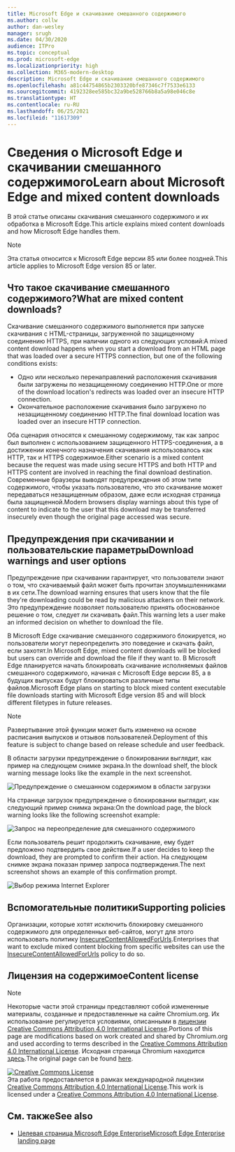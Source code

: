 ```yaml
---
title: Microsoft Edge и скачивание смешанного содержимого
ms.author: collw
author: dan-wesley
manager: srugh
ms.date: 04/30/2020
audience: ITPro
ms.topic: conceptual
ms.prod: microsoft-edge
ms.localizationpriority: high
ms.collection: M365-modern-desktop
description: Microsoft Edge и скачивание смешанного содержимого
ms.openlocfilehash: a81c44754865b2303320bfe87346c7f7533e6133
ms.sourcegitcommit: 4192328ee585bc32a9be528766b8a5a98e046c8e
ms.translationtype: HT
ms.contentlocale: ru-RU
ms.lasthandoff: 06/25/2021
ms.locfileid: "11617309"
---
```

# <a name="learn-about-microsoft-edge-and-mixed-content-downloads"></a><span data-ttu-id="cfc95-103">Сведения о Microsoft Edge и скачивании смешанного содержимого</span><span class="sxs-lookup"><span data-stu-id="cfc95-103">Learn about Microsoft Edge and mixed content downloads</span></span>

<span data-ttu-id="cfc95-104">В этой статье описаны скачивания смешанного содержимого и их обработка в Microsoft Edge.</span><span class="sxs-lookup"><span data-stu-id="cfc95-104">This article explains mixed content downloads and how Microsoft Edge handles them.</span></span>

>[!NOTE]
><span data-ttu-id="cfc95-105">Эта статья относится к Microsoft Edge версии 85 или более поздней.</span><span class="sxs-lookup"><span data-stu-id="cfc95-105">This article applies to Microsoft Edge version 85 or later.</span></span>

## <a name="what-are-mixed-content-downloads"></a><span data-ttu-id="cfc95-106">Что такое скачивание смешанного содержимого?</span><span class="sxs-lookup"><span data-stu-id="cfc95-106">What are mixed content downloads?</span></span>

<span data-ttu-id="cfc95-107">Скачивание смешанного содержимого выполняется при запуске скачивания с HTML-страницы, загруженной по защищенному соединению HTTPS, при наличии одного из следующих условий:</span><span class="sxs-lookup"><span data-stu-id="cfc95-107">A mixed content download happens when you start a download from an HTML page that was loaded over a secure HTTPS connection, but one of the following conditions exists:</span></span>

- <span data-ttu-id="cfc95-108">Одно или несколько перенаправлений расположения скачивания были загружены по незащищенному соединению HTTP.</span><span class="sxs-lookup"><span data-stu-id="cfc95-108">One or more of the download location's redirects was loaded over an insecure HTTP connection.</span></span>
- <span data-ttu-id="cfc95-109">Окончательное расположение скачивания было загружено по незащищенному соединению HTTP.</span><span class="sxs-lookup"><span data-stu-id="cfc95-109">The final download location was loaded over an insecure HTTP connection.</span></span>

<span data-ttu-id="cfc95-110">Оба сценария относятся к смешанному содержимому, так как запрос был выполнен с использованием защищенного HTTPS-соединения, а в достижении конечного назначения скачивания использовалось как HTTP, так и HTTPS содержимое.</span><span class="sxs-lookup"><span data-stu-id="cfc95-110">Either scenario is a mixed content because the request was made using secure HTTPS and both HTTP and HTTPS content are involved in reaching the final download destination.</span></span> <span data-ttu-id="cfc95-111">Современные браузеры выводят предупреждения об этом типе содержимого, чтобы указать пользователю, что это скачивание может передаваться незащищенным образом, даже если исходная страница была защищенной.</span><span class="sxs-lookup"><span data-stu-id="cfc95-111">Modern browsers display warnings about this type of content to indicate to the user that this download may be transferred insecurely even though the original page accessed was secure.</span></span>

## <a name="download-warnings-and-user-options"></a><span data-ttu-id="cfc95-112">Предупреждения при скачивании и пользовательские параметры</span><span class="sxs-lookup"><span data-stu-id="cfc95-112">Download warnings and user options</span></span>

<span data-ttu-id="cfc95-113">Предупреждение при скачивании гарантирует, что пользователи знают о том, что скачиваемый файл может быть прочитан злоумышленниками в их сети.</span><span class="sxs-lookup"><span data-stu-id="cfc95-113">The download warning ensures that users know that the file they're downloading could be read by malicious attackers on their network.</span></span> <span data-ttu-id="cfc95-114">Это предупреждение позволяет пользователю принять обоснованное решение о том, следует ли скачивать файл.</span><span class="sxs-lookup"><span data-stu-id="cfc95-114">This warning lets a user make an informed decision on whether to download the file.</span></span>

<span data-ttu-id="cfc95-115">В Microsoft Edge скачивание смешанного содержимого блокируется, но пользователи могут переопределить это поведение и скачать файл, если захотят.</span><span class="sxs-lookup"><span data-stu-id="cfc95-115">In Microsoft Edge, mixed content downloads will be blocked but users can override and download the file if they want to.</span></span> <span data-ttu-id="cfc95-116">В Microsoft Edge планируется начать блокировать скачивание исполняемых файлов смешанного содержимого, начиная с Microsoft Edge версии 85, а в будущих выпусках будут блокироваться различные типы файлов.</span><span class="sxs-lookup"><span data-stu-id="cfc95-116">Microsoft Edge plans on starting to block mixed content executable file downloads starting with Microsoft Edge version 85 and will block different filetypes in future releases.</span></span>

> [!NOTE]
> <span data-ttu-id="cfc95-117">Развертывание этой функции может быть изменено на основе расписания выпусков и отзывов пользователей.</span><span class="sxs-lookup"><span data-stu-id="cfc95-117">Deployment of this feature is subject to change based on release schedule and user feedback.</span></span>

<!-- The schedule of the block for different filetypes is to be determined and may be impacted by usage data and user feedback. -->

<span data-ttu-id="cfc95-118">В области загрузки предупреждение о блокировании выглядит, как пример на следующем снимке экрана.</span><span class="sxs-lookup"><span data-stu-id="cfc95-118">In the download shelf, the block warning message looks like the example in the next screenshot.</span></span>

 ![Предупреждение о смешанном содержимом в области загрузки](./media/edge-learnmore-mixed-content-downloads/edge-mixed-content-download-tray-warning.png)

<span data-ttu-id="cfc95-120">На странице загрузок предупреждение о блокировании выглядит, как следующий пример снимка экрана:</span><span class="sxs-lookup"><span data-stu-id="cfc95-120">On the download page, the block warning looks like the following screenshot example:</span></span>

 ![Запрос на переопределение для смешанного содержимого](./media/edge-learnmore-mixed-content-downloads/edge-mixed-content-download-page-warning.png)

<span data-ttu-id="cfc95-122">Если пользователь решит продолжить скачивание, ему будет предложено подтвердить свое действие.</span><span class="sxs-lookup"><span data-stu-id="cfc95-122">If a user decides to keep the download, they are prompted to confirm their action.</span></span> <span data-ttu-id="cfc95-123">На следующем снимке экрана показан пример запроса подтверждения.</span><span class="sxs-lookup"><span data-stu-id="cfc95-123">The next screenshot shows an example of this confirmation prompt.</span></span>

 ![Выбор режима Internet Explorer](./media/edge-learnmore-mixed-content-downloads/edge-mixed-content-download-override.png)

## <a name="supporting-policies"></a><span data-ttu-id="cfc95-125">Вспомогательные политики</span><span class="sxs-lookup"><span data-stu-id="cfc95-125">Supporting policies</span></span>

<span data-ttu-id="cfc95-126">Организации, которые хотят исключить блокировку смешанного содержимого для определенных веб-сайтов, могут для этого использовать политику [InsecureContentAllowedForUrls](./microsoft-edge-policies.md#insecurecontentallowedforurls).</span><span class="sxs-lookup"><span data-stu-id="cfc95-126">Enterprises that want to exclude mixed content blocking from specific websites can use the [InsecureContentAllowedForUrls](./microsoft-edge-policies.md#insecurecontentallowedforurls) policy to do so.</span></span>

## <a name="content-license"></a><span data-ttu-id="cfc95-127">Лицензия на содержимое</span><span class="sxs-lookup"><span data-stu-id="cfc95-127">Content license</span></span>

> [!NOTE]
> <span data-ttu-id="cfc95-128">Некоторые части этой страницы представляют собой измененные материалы, созданные и предоставленные на сайте Chromium.org. Их использование регулируется условиями, описанными в [лицензии Creative Commons Attribution 4.0 International License](http://creativecommons.org/licenses/by/4.0/).</span><span class="sxs-lookup"><span data-stu-id="cfc95-128">Portions of this page are modifications based on work created and shared by Chromium.org and used according to terms described in the [Creative Commons Attribution 4.0 International License](http://creativecommons.org/licenses/by/4.0/).</span></span> <span data-ttu-id="cfc95-129">Исходная страница Chromium находится [здесь](https://developers.google.com/web/fundamentals/security/prevent-mixed-content/what-is-mixed-content).</span><span class="sxs-lookup"><span data-stu-id="cfc95-129">The original page can be found [here](https://developers.google.com/web/fundamentals/security/prevent-mixed-content/what-is-mixed-content).</span></span>
  
<a rel="license" href="http://creativecommons.org/licenses/by/4.0/"><img alt="Creative Commons License" style="border-width:0" src="https://i.creativecommons.org/l/by/4.0/88x31.png" /></a><br /><span data-ttu-id="cfc95-130">Эта работа предоставляется в рамках международной лицензии <a rel="license" href="http://creativecommons.org/licenses/by/4.0/">Creative Commons Attribution 4.0 International License</a>.</span><span class="sxs-lookup"><span data-stu-id="cfc95-130">This work is licensed under a <a rel="license" href="http://creativecommons.org/licenses/by/4.0/">Creative Commons Attribution 4.0 International License</a>.</span></span>

## <a name="see-also"></a><span data-ttu-id="cfc95-131">См. также</span><span class="sxs-lookup"><span data-stu-id="cfc95-131">See also</span></span>

- [<span data-ttu-id="cfc95-132">Целевая страница Microsoft Edge Enterprise</span><span class="sxs-lookup"><span data-stu-id="cfc95-132">Microsoft Edge Enterprise landing page</span></span>](https://aka.ms/EdgeEnterprise)